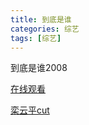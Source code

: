 ```yaml
---
title: 到底是谁
categories: 综艺
tags: [综艺]
---
```


到底是谁2008 

[在线观看](https://v.youku.com/v_show/id_XMTQwNzA2MzMy.html) 

[栾云平cut](https://m.weibo.cn/status/4588997362325766?)